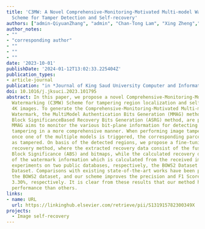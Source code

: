 ```yaml
---
title: 'C3MW: A Novel Comprehensive-Monitoring-Motivated Multi-model Watermarking
  Scheme for Tamper Detection and Self-recovery'
authors: ["admin-QiyuanZhang", "admin", "Chan-Tong Lam", "Xing Zheng","Guoheng Huang"]
author_notes:
- ""
- "corresponding author"
- ""
- ""
- ""
date: '2023-10-01'
publishDate: '2024-01-12T13:02:33.225404Z'
publication_types:
- article-journal
publication: "in *Journal of King Saud University Computer and Information Sciences* [SCI, JCR Q1]"
doi: 10.1016/j.jksuci.2023.101795
abstract: In this paper, we propose a novel Comprehensive-Monitoring-Motivated Multi-model
  Watermarking (C3MW) Scheme for tampering region localization and self-recovery for
  4K images. To generate the Comprehensive-Monitoring-Motivated Multi-model (C3M)
  Watermark, the MultiModel Authentication Bits Generation (MMAG) method and the Adaptive
  Block SignificanceBased Recovery Bits Generation (ASRG) method, are proposed. The
  MMAG aims to monitor the various bit-plane information for detecting the possible
  tampering in a more comprehensive manner. When performing image tampering detection,
  once one of the multiple models is triggered, the corresponding parcel will be marked
  as tampered. On basis of the detected regions, we propose a fine-tuning-based image
  recovery method, where the extracted recovery data consist of the fused Adaptive
  Block Significance (ABS) and bitmaps, while the calculated recovery data consist
  of the watermark information which is calculated from the received image. We conduct
  experiments on two public databases, respectively, the BOWS2 Dataset and the LIU4K-v2
  Dataset. Comparisons with existing state-of-the-art works have been performed on
  the BOWS2 dataset, and our scheme improves the precision and F1 Score by 7.27% and
  3.30%, respectively. It is clear from these results that our method has a better
  performance than others.
links:
- name: URL
  url: https://linkinghub.elsevier.com/retrieve/pii/S131915782300349X
projects:
  - Image self-recovery
---
```

